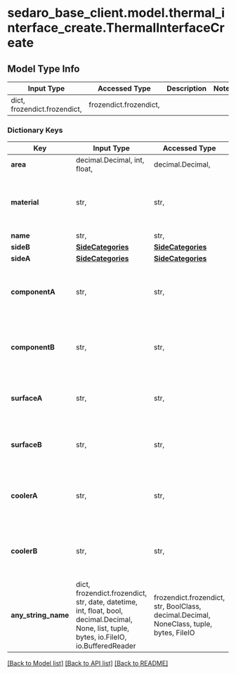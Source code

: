 # sedaro_base_client.model.thermal_interface_create.ThermalInterfaceCreate

## Model Type Info
Input Type | Accessed Type | Description | Notes
------------ | ------------- | ------------- | -------------
dict, frozendict.frozendict,  | frozendict.frozendict,  |  | 

### Dictionary Keys
Key | Input Type | Accessed Type | Description | Notes
------------ | ------------- | ------------- | ------------- | -------------
**area** | decimal.Decimal, int, float,  | decimal.Decimal,  |  | 
**material** | str,  | str,  | Relationship to a &#x60;ThermalInterfaceMaterial&#x60; block. Reverse key: &#x60;ThermalInterfaceMaterial.thermalInterface&#x60;. On delete: &#x60;RESTRICT&#x60; (prevent referenced block from being deleted while relationship to this one exists). | 
**name** | str,  | str,  |  | 
**sideB** | [**SideCategories**](SideCategories.md) | [**SideCategories**](SideCategories.md) |  | 
**sideA** | [**SideCategories**](SideCategories.md) | [**SideCategories**](SideCategories.md) |  | 
**componentA** | str,  | str,  | Relationship to zero or one &#x60;Component&#x60; blocks. Reverse key: &#x60;Component.thermal_interface_A&#x60;. On delete: &#x60;RESTRICT&#x60; (prevent referenced block from being deleted while relationship to this one exists). | [optional] 
**componentB** | str,  | str,  | Relationship to zero or one &#x60;Component&#x60; blocks. Reverse key: &#x60;Component.thermal_interface_B&#x60;. On delete: &#x60;RESTRICT&#x60; (prevent referenced block from being deleted while relationship to this one exists). | [optional] 
**surfaceA** | str,  | str,  | Relationship to zero or one &#x60;Surface&#x60; blocks. Reverse key: &#x60;Surface.thermal_interface_A&#x60;. On delete: &#x60;RESTRICT&#x60; (prevent referenced block from being deleted while relationship to this one exists). | [optional] 
**surfaceB** | str,  | str,  | Relationship to zero or one &#x60;Surface&#x60; blocks. Reverse key: &#x60;Surface.thermal_interface_B&#x60;. On delete: &#x60;RESTRICT&#x60; (prevent referenced block from being deleted while relationship to this one exists). | [optional] 
**coolerA** | str,  | str,  | Relationship to zero or one &#x60;Cooler&#x60; blocks. Reverse key: &#x60;Cooler.thermal_interface_cooler_A&#x60;. On delete: &#x60;RESTRICT&#x60; (prevent referenced block from being deleted while relationship to this one exists). | [optional] 
**coolerB** | str,  | str,  | Relationship to zero or one &#x60;Cooler&#x60; blocks. Reverse key: &#x60;Cooler.thermal_interface_cooler_B&#x60;. On delete: &#x60;RESTRICT&#x60; (prevent referenced block from being deleted while relationship to this one exists). | [optional] 
**any_string_name** | dict, frozendict.frozendict, str, date, datetime, int, float, bool, decimal.Decimal, None, list, tuple, bytes, io.FileIO, io.BufferedReader | frozendict.frozendict, str, BoolClass, decimal.Decimal, NoneClass, tuple, bytes, FileIO | any string name can be used but the value must be the correct type | [optional]

[[Back to Model list]](../../README.md#documentation-for-models) [[Back to API list]](../../README.md#documentation-for-api-endpoints) [[Back to README]](../../README.md)

